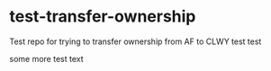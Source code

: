 # test-transfer-ownership
Test repo for trying to transfer ownership from AF to CLWY
test test

some more test text
